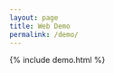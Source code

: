 ```yaml
---
layout: page
title: Web Demo
permalink: /demo/
---
```


{% include demo.html %}

<div class="fb-customerchat" attribution=install_email page_id="1192003597669830" theme_color="#44bec7"></div>